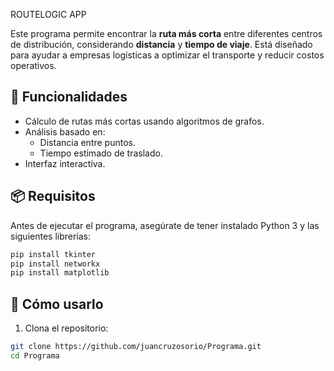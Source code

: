 ROUTELOGIC APP

Este programa permite encontrar la **ruta más corta** entre diferentes centros de distribución, considerando **distancia** y **tiempo de viaje**. Está diseñado para ayudar a empresas logísticas a optimizar el transporte y reducir costos operativos.

## 📌 Funcionalidades

- Cálculo de rutas más cortas usando algoritmos de grafos.
- Análisis basado en:
  - Distancia entre puntos.
  - Tiempo estimado de traslado.
- Interfaz interactiva.

## 📦 Requisitos

Antes de ejecutar el programa, asegúrate de tener instalado Python 3 y las siguientes librerías:

```bash
pip install tkinter
pip install networkx
pip install matplotlib
```

## 🚀 Cómo usarlo

1. Clona el repositorio:

```bash
git clone https://github.com/juancruzosorio/Programa.git
cd Programa
```